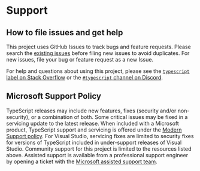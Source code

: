 # Support

## How to file issues and get help

This project uses GitHub Issues to track bugs and feature requests. Please search the [existing issues](https://github.com/microsoft/TypeScript/issues) before filing new issues to avoid duplicates. For new issues, file your bug or feature request as a new Issue.

For help and questions about using this project, please see the [`typescript` label on Stack Overflow](https://stackoverflow.com/questions/tagged/typescript) or the [`#typescript` channel on Discord](https://discord.com/invite/typescript).

## Microsoft Support Policy

TypeScript releases may include new features, fixes (security and/or non-security), or a combination of both. Some critical issues may be fixed in a servicing update to the latest release. When included with a Microsoft product, TypeScript support and servicing is offered under the [Modern Support policy](https://learn.microsoft.com/lifecycle/policies/modern). For Visual Studio, servicing fixes are limited to security fixes for versions of TypeScript included in under-support releases of Visual Studio. Community support for this project is limited to the resources listed above. Assisted support is available from a professional support engineer by opening a ticket with the [Microsoft assisted support team](https://support.serviceshub.microsoft.com/supportforbusiness/onboarding).
